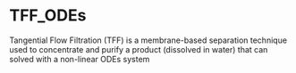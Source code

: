 # TFF_ODEs
Tangential Flow Filtration (TFF) is a membrane-based separation technique used to concentrate and purify a product (dissolved in water) that can solved with a non-linear ODEs system
